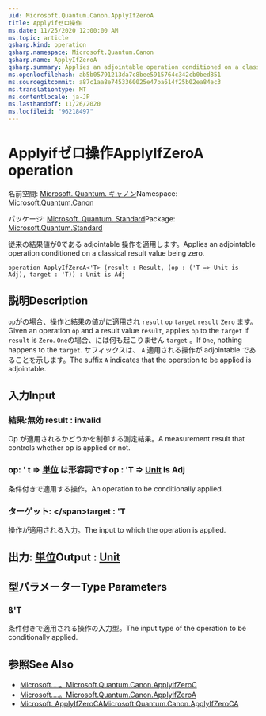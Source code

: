 ```yaml
---
uid: Microsoft.Quantum.Canon.ApplyIfZeroA
title: Applyifゼロ操作
ms.date: 11/25/2020 12:00:00 AM
ms.topic: article
qsharp.kind: operation
qsharp.namespace: Microsoft.Quantum.Canon
qsharp.name: ApplyIfZeroA
qsharp.summary: Applies an adjointable operation conditioned on a classical result value being zero.
ms.openlocfilehash: ab5b05791213da7c8bee5915764c342cb0bed851
ms.sourcegitcommit: a87c1aa8e7453360025e47ba614f25b02ea84ec3
ms.translationtype: MT
ms.contentlocale: ja-JP
ms.lasthandoff: 11/26/2020
ms.locfileid: "96218497"
---
```

# <a name="applyifzeroa-operation"></a><span data-ttu-id="2293d-102">Applyifゼロ操作</span><span class="sxs-lookup"><span data-stu-id="2293d-102">ApplyIfZeroA operation</span></span>

<span data-ttu-id="2293d-103">名前空間: [Microsoft. Quantum. キャノン](xref:Microsoft.Quantum.Canon)</span><span class="sxs-lookup"><span data-stu-id="2293d-103">Namespace: [Microsoft.Quantum.Canon](xref:Microsoft.Quantum.Canon)</span></span>

<span data-ttu-id="2293d-104">パッケージ: [Microsoft. Quantum. Standard](https://nuget.org/packages/Microsoft.Quantum.Standard)</span><span class="sxs-lookup"><span data-stu-id="2293d-104">Package: [Microsoft.Quantum.Standard](https://nuget.org/packages/Microsoft.Quantum.Standard)</span></span>


<span data-ttu-id="2293d-105">従来の結果値が0である adjointable 操作を適用します。</span><span class="sxs-lookup"><span data-stu-id="2293d-105">Applies an adjointable operation conditioned on a classical result value being zero.</span></span>

```qsharp
operation ApplyIfZeroA<'T> (result : Result, (op : ('T => Unit is Adj), target : 'T)) : Unit is Adj
```


## <a name="description"></a><span data-ttu-id="2293d-106">説明</span><span class="sxs-lookup"><span data-stu-id="2293d-106">Description</span></span>

<span data-ttu-id="2293d-107">`op`がの場合、操作と結果の値がに適用され `result` `op` `target` `result` `Zero` ます。</span><span class="sxs-lookup"><span data-stu-id="2293d-107">Given an operation `op` and a result value `result`, applies `op` to the `target` if `result` is `Zero`.</span></span> <span data-ttu-id="2293d-108">`One`の場合、には何も起こりません `target` 。</span><span class="sxs-lookup"><span data-stu-id="2293d-108">If `One`, nothing happens to the `target`.</span></span>
<span data-ttu-id="2293d-109">サフィックスは、 `A` 適用される操作が adjointable であることを示します。</span><span class="sxs-lookup"><span data-stu-id="2293d-109">The suffix `A` indicates that the operation to be applied is adjointable.</span></span>

## <a name="input"></a><span data-ttu-id="2293d-110">入力</span><span class="sxs-lookup"><span data-stu-id="2293d-110">Input</span></span>

### <a name="result--__invalidresult__"></a><span data-ttu-id="2293d-111">結果:__無効 <Result>__</span><span class="sxs-lookup"><span data-stu-id="2293d-111">result : __invalid<Result>__</span></span>

<span data-ttu-id="2293d-112">Op が適用されるかどうかを制御する測定結果。</span><span class="sxs-lookup"><span data-stu-id="2293d-112">A measurement result that controls whether op is applied or not.</span></span>


### <a name="op--t--unit--is-adj"></a><span data-ttu-id="2293d-113">op: ' t => [単位](xref:microsoft.quantum.lang-ref.unit)  は形容詞です</span><span class="sxs-lookup"><span data-stu-id="2293d-113">op : 'T => [Unit](xref:microsoft.quantum.lang-ref.unit)  is Adj</span></span>

<span data-ttu-id="2293d-114">条件付きで適用する操作。</span><span class="sxs-lookup"><span data-stu-id="2293d-114">An operation to be conditionally applied.</span></span>


### <a name="target--t"></a><span data-ttu-id="2293d-115">ターゲット: \</span><span class="sxs-lookup"><span data-stu-id="2293d-115">target : 'T</span></span>

<span data-ttu-id="2293d-116">操作が適用される入力。</span><span class="sxs-lookup"><span data-stu-id="2293d-116">The input to which the operation is applied.</span></span>



## <a name="output--unit"></a><span data-ttu-id="2293d-117">出力: [単位](xref:microsoft.quantum.lang-ref.unit)</span><span class="sxs-lookup"><span data-stu-id="2293d-117">Output : [Unit](xref:microsoft.quantum.lang-ref.unit)</span></span>



## <a name="type-parameters"></a><span data-ttu-id="2293d-118">型パラメーター</span><span class="sxs-lookup"><span data-stu-id="2293d-118">Type Parameters</span></span>

### <a name="t"></a><span data-ttu-id="2293d-119">&</span><span class="sxs-lookup"><span data-stu-id="2293d-119">'T</span></span>

<span data-ttu-id="2293d-120">条件付きで適用される操作の入力型。</span><span class="sxs-lookup"><span data-stu-id="2293d-120">The input type of the operation to be conditionally applied.</span></span>

## <a name="see-also"></a><span data-ttu-id="2293d-121">参照</span><span class="sxs-lookup"><span data-stu-id="2293d-121">See Also</span></span>

- [<span data-ttu-id="2293d-122">Microsoft....。</span><span class="sxs-lookup"><span data-stu-id="2293d-122">Microsoft.Quantum.Canon.ApplyIfZeroC</span></span>](xref:Microsoft.Quantum.Canon.ApplyIfZeroC)
- [<span data-ttu-id="2293d-123">Microsoft....。</span><span class="sxs-lookup"><span data-stu-id="2293d-123">Microsoft.Quantum.Canon.ApplyIfZeroA</span></span>](xref:Microsoft.Quantum.Canon.ApplyIfZeroA)
- [<span data-ttu-id="2293d-124">Microsoft. ApplyIfZeroCA</span><span class="sxs-lookup"><span data-stu-id="2293d-124">Microsoft.Quantum.Canon.ApplyIfZeroCA</span></span>](xref:Microsoft.Quantum.Canon.ApplyIfZeroCA)